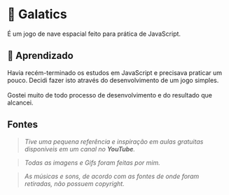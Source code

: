 # :rocket: Galatics 
É um jogo de nave espacial feito para prática de JavaScript.

## :notebook_with_decorative_cover: Aprendizado
Havia recém-terminado os estudos em JavaScript e precisava praticar um pouco. Decidi fazer isto através do desenvolvimento de um jogo simples.<br><br>
Gostei muito de todo processo de desenvolvimento e do resultado que alcancei.

## Fontes
> *Tive uma pequena referência e inspiração em aulas gratuitas disponíveis em um canal no **YouTube**.*

> *Todas as imagens e Gifs foram feitas por mim.*

> *As músicas e sons, de acordo com as fontes de onde foram retiradas, não possuem copyright.*
